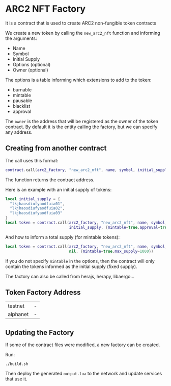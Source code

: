 # ARC2 NFT Factory

It is a contract that is used to create ARC2 non-fungible token contracts

We create a new token by calling the `new_arc2_nft` function and informing
the arguments:

* Name
* Symbol
* Initial Supply
* Options (optional)
* Owner   (optional)

The options is a table informing which extensions to add to the token:

* burnable
* mintable
* pausable
* blacklist
* approval

The `owner` is the address that will be registered as the owner of the
token contract. By default it is the entity calling the factory, but
we can specify any address.


## Creating from another contract

The call uses this format:

```lua
contract.call(arc2_factory, "new_arc2_nft", name, symbol, initial_supply, options)
```

The function returns the contract address.

Here is an example with an initial supply of tokens:

```lua
local initial_supply = {
  "lkjhaosdiufyaodfuia01",
  "lkjhaosdiufyaodfuia02",
  "lkjhaosdiufyaodfuia03"
}
local token = contract.call(arc2_factory, "new_arc2_nft", name, symbol,
                            initial_supply, {mintable=true,approval=true})
```

And how to inform a total supply (for mintable tokens):

```lua
local token = contract.call(arc2_factory, "new_arc2_nft", name, symbol,
                            nil, {mintable=true,max_supply=1000})
```

If you do not specify `mintable` in the options, then the contract will only
contain the tokens informed as the initial supply (fixed supply).

The factory can also be called from herajs, herapy, libaergo...


## Token Factory Address

<table>
  <tr><td>testnet</td><td>-</td></tr>
  <tr><td>alphanet</td><td>-</td></tr>
</table>


## Updating the Factory

If some of the contract files were modified, a new factory can be created.

Run:

```
./build.sh
```

Then deploy the generated `output.lua` to the network and update services
that use it.
